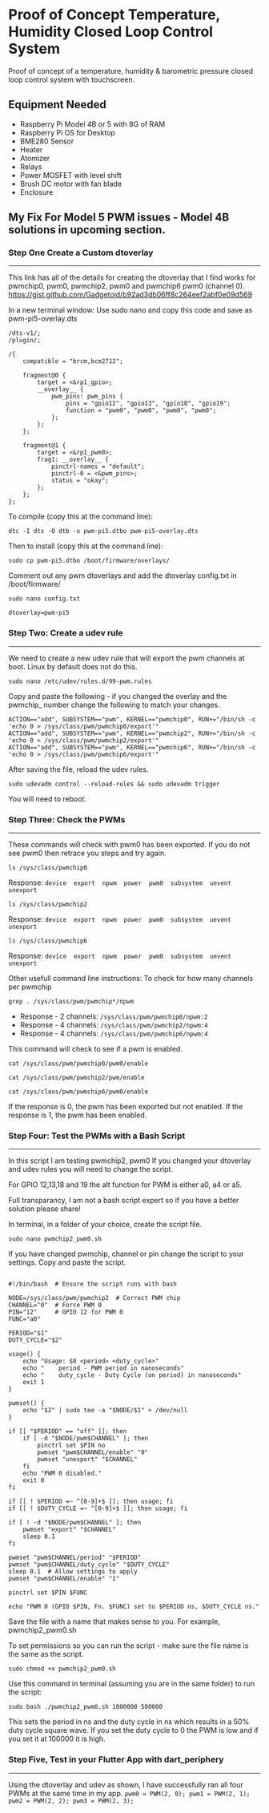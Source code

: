 # Proof of Concept Temperature, Humidity Closed Loop Control System

Proof of concept of a temperature, humidity & barometric pressure
closed loop control system with touchscreen.

## Equipment Needed
- Raspberry Pi Model 4B or 5 with 8G of RAM
- Raspberry Pi OS for Desktop
- BME280 Sensor
- Heater
- Atomizer
- Relays
- Power MOSFET with level shift
- Brush DC motor with fan blade
- Enclosure

## My Fix For Model 5 PWM issues - Model 4B solutions in upcoming section.
### Step One Create a Custom dtoverlay
*******************************************************************************************************************
This link has all of the details for creating the dtoverlay that I find works for pwmchip0, pwm0, pwmchip2, pwm0 and pwmchip6 pwm0 (channel 0).
https://gist.github.com/Gadgetoid/b92ad3db06ff8c264eef2abf0e09d569

In a new terminal window:
Use sudo nano and copy this code and save as pwm-pi5-overlay.dts

```
/dts-v1/;
/plugin/;

/{
	compatible = "brcm,bcm2712";

	fragment@0 {
		target = <&rp1_gpio>;
		__overlay__ {
			pwm_pins: pwm_pins {
				pins = "gpio12", "gpio13", "gpio18", "gpio19";
				function = "pwm0", "pwm0", "pwm0", "pwm0";
			};
		};
	};

	fragment@1 {
		target = <&rp1_pwm0>;
		frag1: __overlay__ {
			pinctrl-names = "default";
			pinctrl-0 = <&pwm_pins>;
			status = "okay";
		};
	};
};
```

To compile (copy this at the command line): 
```
dtc -I dts -O dtb -o pwm-pi5.dtbo pwm-pi5-overlay.dts
```
Then to install (copy this at the command line): 
```
sudo cp pwm-pi5.dtbo /boot/firmware/overlays/
```
Comment out any pwm dtoverlays and add the dtoverlay config.txt in /boot/firmware/
```
sudo nano config.txt
```
```
dtoverlay=pwm-pi5
```


### Step Two: Create a udev rule
*******************************************************************************************************************
We need to create a new udev rule that will export the pwm channels at boot. Linux by default does not do this.
```
sudo nano /etc/udev/rules.d/99-pwm.rules
```
Copy and paste the following - if you changed the overlay and the pwmchip_ number change the following to match your changes.

```
ACTION=="add", SUBSYSTEM=="pwm", KERNEL=="pwmchip0", RUN+="/bin/sh -c 'echo 0 > /sys/class/pwm/pwmchip0/export'"
ACTION=="add", SUBSYSTEM=="pwm", KERNEL=="pwmchip2", RUN+="/bin/sh -c 'echo 0 > /sys/class/pwm/pwmchip2/export'"
ACTION=="add", SUBSYSTEM=="pwm", KERNEL=="pwmchip6", RUN+="/bin/sh -c 'echo 0 > /sys/class/pwm/pwmchip6/export'"
```

After saving the file, reload the udev rules.
```
sudo udevadm control --reload-rules && sudo udevadm trigger
```

You will need to reboot.

### Step Three: Check the PWMs
*******************************************************************************************************************
These commands will check with pwm0 has been exported. If you do not see pwm0 then retrace you steps and try again.
```
ls /sys/class/pwmchip0
```
Response:
``
device  export  npwm  power  pwm0  subsystem  uevent  unexport
``
```
ls /sys/class/pwmchip2
```
Response:
``
device  export  npwm  power  pwm0  subsystem  uevent  unexport
``
```
ls /sys/class/pwmchip6
```
Response:
``
device  export  npwm  power  pwm0  subsystem  uevent  unexport
``

Other usefull command line instructions:
To check for how many channels per pwmchip
```
grep . /sys/class/pwm/pwmchip*/npwm
```
- Response - 2 channels:
``
/sys/class/pwm/pwmchip0/npwm:2
``
- Response - 4 channels:
``
/sys/class/pwm/pwmchip2/npwm:4
``
- Response - 4 channels:
``
/sys/class/pwm/pwmchip6/npwm:4
``


This command will check to see if a pwm is enabled.
```
cat /sys/class/pwm/pwmchip0/pwm0/enable
```
```
cat /sys/class/pwm/pwmchip2/pwm/enable
```
```
cat /sys/class/pwm/pwmchip6/pwm0/enable
```
If the response is 0, the pwm has been exported but not enabled.
If the response is 1, the pwm has been enabled.


### Step Four: Test the PWMs with a Bash Script
*******************************************************************************************************************
In this script I am testing pwmchip2, pwm0
If you changed your dtoverlay and udev rules you will need to change the script.

For GPIO 12,13,18 and 19 the alt function for PWM is either a0, a4 or a5.

Full transparancy, I am not a bash script expert so if you have a better solution please share!

In terminal, in a folder of your choice, create the script file.
```
sudo nano pwmchip2_pwm0.sh
```
If you have changed pwmchip, channel or pin change the script to your settings. Copy and paste the script.
```

#!/bin/bash  # Ensure the script runs with bash

NODE=/sys/class/pwm/pwmchip2  # Correct PWM chip
CHANNEL="0"  # Force PWM 0
PIN="12"     # GPIO 12 for PWM 0
FUNC="a0"

PERIOD="$1"
DUTY_CYCLE="$2"

usage() {
    echo "Usage: $0 <period> <duty_cycle>"
    echo "    period - PWM period in nanoseconds"
    echo "    duty_cycle - Duty Cycle (on period) in nanoseconds"
    exit 1
}

pwmset() {
    echo "$2" | sudo tee -a "$NODE/$1" > /dev/null
}

if [[ "$PERIOD" == "off" ]]; then    
    if [ -d "$NODE/pwm$CHANNEL" ]; then
        pinctrl set $PIN no
        pwmset "pwm$CHANNEL/enable" "0"
        pwmset "unexport" "$CHANNEL"
    fi
    echo "PWM 0 disabled."
    exit 0
fi

if [[ ! $PERIOD =~ ^[0-9]+$ ]]; then usage; fi
if [[ ! $DUTY_CYCLE =~ ^[0-9]+$ ]]; then usage; fi

if [ ! -d "$NODE/pwm$CHANNEL" ]; then
    pwmset "export" "$CHANNEL"
    sleep 0.1
fi

pwmset "pwm$CHANNEL/period" "$PERIOD"
pwmset "pwm$CHANNEL/duty_cycle" "$DUTY_CYCLE"
sleep 0.1  # Allow settings to apply
pwmset "pwm$CHANNEL/enable" "1"

pinctrl set $PIN $FUNC

echo "PWM 0 (GPIO $PIN, Fn. $FUNC) set to $PERIOD ns, $DUTY_CYCLE ns."
```

Save the file with a name that makes sense to you. For example, pwmchip2_pwm0.sh

To set permissions so you can run the script - make sure the file name is the same as the script.
```
sudo chmod +x pwmchip2_pwm0.sh
```

Use this command in terminal (assuming you are in the same folder) to run the script: 
```
sudo bash ./pwmchip2_pwm0.sh 1000000 500000
```
This sets the period in ns and the duty cycle in ns which results in a 50% duty cycle square wave.
If you set the duty cycle to 0 the PWM is low and if you set it at 100000 it is high.

### Step Five, Test in your Flutter App with dart_periphery
*************************************************************************************************
Using the dtoverlay and udev as shown, I have successfully ran all four PWMs at the same time in my app.
``
pwm0 = PWM(2, 0);
pwm1 = PWM(2, 1);
pwm2 = PWM(2, 2);
pwm3 = PWM(2, 3);
``


